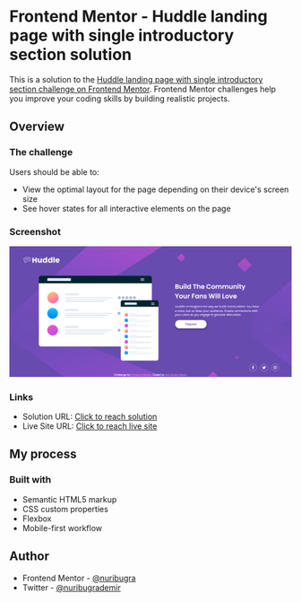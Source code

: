 # Frontend Mentor - Huddle landing page with single introductory section solution

This is a solution to the [Huddle landing page with single introductory section challenge on Frontend Mentor](https://www.frontendmentor.io/challenges/huddle-landing-page-with-a-single-introductory-section-B_2Wvxgi0). Frontend Mentor challenges help you improve your coding skills by building realistic projects. 

## Overview

### The challenge

Users should be able to:

- View the optimal layout for the page depending on their device's screen size
- See hover states for all interactive elements on the page

### Screenshot

![](./screenshot.png)

### Links

- Solution URL: [Click to reach solution](https://www.frontendmentor.io/solutions/responsive-landing-page-css-flexbox-Tl-g_12KWV)
- Live Site URL: [Click to reach live site](https://luminous-chimera-5728f4.netlify.app/)

## My process

### Built with

- Semantic HTML5 markup
- CSS custom properties
- Flexbox
- Mobile-first workflow


## Author

- Frontend Mentor - [@nuribugra](https://www.frontendmentor.io/profile/nuribugra)
- Twitter - [@nuribugrademir](https://www.twitter.com/nuribugrademir)
